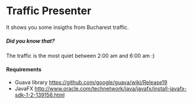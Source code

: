 # Traffic Presenter
It shows you some insigths from Bucharest traffic.

##### Did you know that?
The traffic is the most quiet between 2:00 am and 6:00 am :)


#### Requirements
* Guava library https://github.com/google/guava/wiki/Release19
* JavaFX http://www.oracle.com/technetwork/java/javafx/install-javafx-sdk-1-2-139156.html

